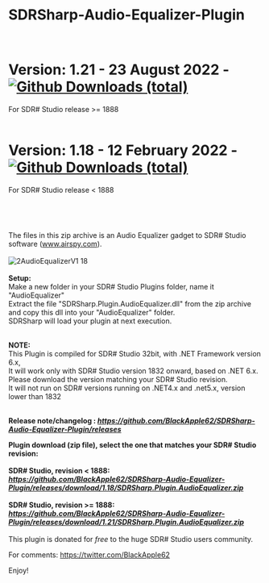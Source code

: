 # SDRSharp-Audio-Equalizer-Plugin
<br>

# Version: 1.21 - 23 August 2022 - [![Github Downloads (total)](https://img.shields.io/github/downloads/BlackApple62/SDRSharp-Audio-Equalizer-Plugin/1.21/total.svg)]()
For SDR# Studio release >= 1888
<br><br>
# Version: 1.18 - 12 February 2022 - [![Github Downloads (total)](https://img.shields.io/github/downloads/BlackApple62/SDRSharp-Audio-Equalizer-Plugin/1.18/total.svg)]()
For SDR# Studio release < 1888
# 
<br><br>
The files in this zip archive is an Audio Equalizer gadget to SDR# Studio software (www.airspy.com).<br><br>
![2AudioEqualizerV1 18](https://user-images.githubusercontent.com/47506878/153706481-a1a6a944-0880-46b1-af55-3d41178b6061.png)<br><br>
**Setup:**<br>Make a new folder in your SDR# Studio Plugins folder, name it "AudioEqualizer"<br>Extract the file "SDRSharp.Plugin.AudioEqualizer.dll" from the zip archive and copy this dll into your "AudioEqualizer" folder.<br>
SDRSharp will load your plugin at next execution.<br><br>

**NOTE:**
<br>
This Plugin is compiled for SDR# Studio 32bit, with .NET Framework version 6.x,
<br>It will work only with SDR# Studio version 1832 onward, based on .NET 6.x. Please download the version matching your SDR# Studio revision.
<br>It will not run on SDR# versions running on .NET4.x and .net5.x, version lower than 1832 <br><br>

**Release note/changelog : _https://github.com/BlackApple62/SDRSharp-Audio-Equalizer-Plugin/releases_**

**Plugin download (zip file), select the one that matches your SDR# Studio revision:**
<br><br>
**SDR# Studio, revision < 1888:  _https://github.com/BlackApple62/SDRSharp-Audio-Equalizer-Plugin/releases/download/1.18/SDRSharp.Plugin.AudioEqualizer.zip_**
<br><br>
**SDR# Studio, revision >= 1888: _https://github.com/BlackApple62/SDRSharp-Audio-Equalizer-Plugin/releases/download/1.21/SDRSharp.Plugin.AudioEqualizer.zip_**
<br><br>
This plugin is donated for *free* to the huge SDR# Studio users community.<br>

For comments: https://twitter.com/BlackApple62

Enjoy!
